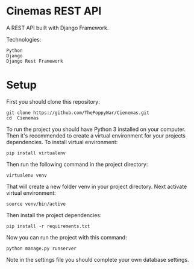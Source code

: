 # Cinemas REST API


A REST API built with Django Framework.

Technologies:

    Python
    Django
    Django Rest Framework

# Setup

First you should clone this repository:

    git clone https://github.com/ThePoppyWar/Cienemas.git
    cd  Cienemas

To run the project you should have Python 3 installed on your computer. Then it's recommended to create a virtual environment for your projects dependencies. To install virtual environment:

    pip install virtualenv

Then run the following command in the project directory:

    virtualenv venv

That will create a new folder venv in your project directory. Next activate virtual environment:

    source venv/bin/active

Then install the project dependencies:

    pip install -r requirements.txt

Now you can run the project with this command:

    python manage.py runserver

Note in the settings file you should complete your own database settings.
